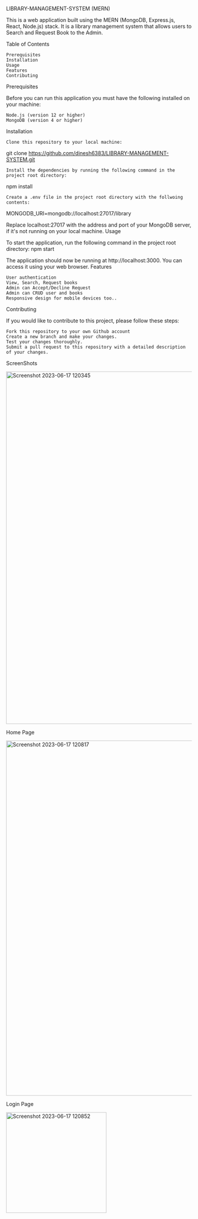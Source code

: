 LIBRARY-MANAGEMENT-SYSTEM (MERN)

This is a web application built using the MERN (MongoDB, Express.js, React, Node.js) stack. It is a library management system that allows users to Search and Request Book to the Admin.

Table of Contents

    Prerequisites
    Installation
    Usage
    Features
    Contributing

Prerequisites

Before you can run this application you must have the following installed on your machine:

    Node.js (version 12 or higher)
    MongoDB (version 4 or higher)


         

Installation

    Clone this repository to your local machine:

git clone https://github.com/dinesh6383/LIBRARY-MANAGEMENT-SYSTEM.git

    Install the dependencies by running the following command in the project root directory:

npm install

    Create a .env file in the project root directory with the follwoing contents:

MONGODB_URI=mongodb://localhost:27017/library

Replace localhost:27017 with the address and port of your MongoDB server, if it's not running on your local machine.
Usage

To start the application, run the following command in the project root directory:
npm start

The application should now be running at http://localhost:3000. You can access it using your web browser.
Features

    User authentication
    View, Search, Request books
    Admin can Accept/Decline Request
    Admin can CRUD user and books
    Responsive design for mobile devices too..

Contributing

If you would like to contribute to this project, please follow these steps:

    Fork this repository to your own Github account
    Create a new branch and make your changes.
    Test your changes thoroughly.
    Submit a pull request to this repository with a detailed description of your changes.

ScreenShots



<img width="953" alt="Screenshot 2023-06-17 120345" src="https://github.com/chiragkarnwal/LMS-/assets/88793377/ed6ab4e9-82ef-4da2-8e0d-a10cca03f176">


Home Page

<img width="960" alt="Screenshot 2023-06-17 120817" src="https://github.com/chiragkarnwal/LMS-/assets/88793377/75458e6c-53fe-4ada-80f2-769ff79f5d77">

Login Page 


<img width="272" alt="Screenshot 2023-06-17 120852" src="https://github.com/chiragkarnwal/LMS-/assets/88793377/b5818dad-77c8-4727-9e56-9b6caa952ec2">
